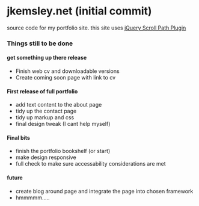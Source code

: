 # jkemsley.net (initial commit)

source code for my portfolio site.
this site uses [jQuery Scroll Path Plugin](http://joelb.me/scrollpath/)

### Things still to be done

#### get something up there release

* Finish web cv and downloadable versions
* Create coming soon page with link to cv


#### First release of full portfolio

* add text content to the about page
* tidy up the contact page
* tidy up markup and css
* final design tweak (I cant help myself)

#### Final bits

* finish the portfolio bookshelf (or start)
* make design responsive
* full check to make sure accessability considerations are met

#### future

* create blog around page and integrate the page into chosen framework
* hmmmmm.....

